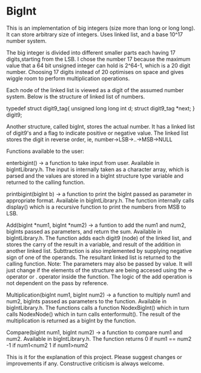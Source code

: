 # BigInt 
This is an implementation of big integers (size more than long or long long).
It can store arbitrary size of integers. 
Uses linked list, and a base 10^17 number system. 

The big integer is divided into different smaller parts each having 17 digits,starting from the LSB.
I chose the number 17 because the maximum value that a 64 bit unsigned integer can hold is 2^64-1, which is a 20 digit number. Choosing 17 digits instead of 20 optimises on space and gives wiggle room to perform multiplication operations.

Each node of the linked list is viewed as a digit of the assumed number system. Below is the structure of linked list of numbers. 

typedef struct digit9_tag{
	unsigned long long int d;
	struct digit9_tag *next;
} digit9;

Another structure, called bigInt, stores the actual number. It has a linked list of digit9's and a flag to indicate positive or negative value.
The linked list stores the digit in reverse order, ie, number->LSB->..->MSB->NULL

Functions available to the user: 

enterbigint() -> a function to take input from user. Available in bigIntLibrary.h. The input is internally taken as a character array, which is parsed and the values are stored in a bigInt structure type variable and returned to the calling function.

printbigint(bigInt b) -> a function to print the bigInt passed as parameter in appropriate format. Available in bigIntLibrary.h. The function internally calls display() which is a recursive function to print the numbers from MSB to LSB. 

Add(bigInt *num1, bigInt *num2) -> a funtion to add the num1 and num2, bigInts passed as parameters, and return the sum. Available in bigIntLibrary.h. The function adds each digit9 (node) of the linked list, and stores the carry of the result in a variable, and result of the addition in another linked list. Subttraction is also implemented by supplying negative sign of one of the operands. The resultant linked list is returned to the calling function.
Note: The parameters may also be passed by value. It will just change if the elements of the structure are being accesed using the -> operator or . operator inside the function. The logic of the add operation is not dependent on the pass by reference. 

Multiplication(bigInt num1, bigInt num2) -> a function to multiply num1 and num2, bigInts passed as parameters to the function. Available in bigIntLibrary.h. The functions calls a function NodexBigInt() which in turn calls NodexNode() which in turn calls enterformult(). The result of the multiplication is returned as a bigInt by the function. 

Compare(bigInt num1, bigInt num2) -> a function to compare num1 and num2. Available in bigIntLibrary.h. The function returns
              0 if num1 == num2
             -1 if num1<num2
              1 if num1>num2
              
              
This is it for the explanation of this project. Please suggest changes or improvements if any. Constructive criticism is always welcome.
              
              


